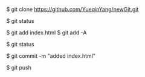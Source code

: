 $ git clone  https://github.com/YueqinYang/newGit.git 


$ git status


$ git add index.html
$ git add -A


$ git status


$ git commit -m "added index.html"


$ git push
